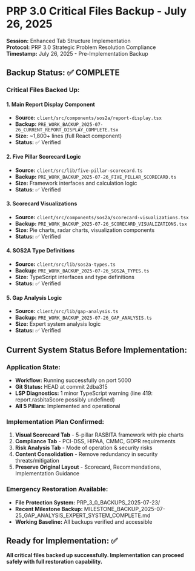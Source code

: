 # PRP 3.0 Critical Files Backup - July 26, 2025
**Session:** Enhanced Tab Structure Implementation  
**Protocol:** PRP 3.0 Strategic Problem Resolution Compliance  
**Timestamp:** July 26, 2025 - Pre-Implementation Backup

## Backup Status: ✅ COMPLETE

### Critical Files Backed Up:

#### 1. Main Report Display Component
- **Source:** `client/src/components/sos2a/report-display.tsx`
- **Backup:** `PRE_WORK_BACKUP_2025-07-26_CURRENT_REPORT_DISPLAY_COMPLETE.tsx`
- **Size:** ~1,800+ lines (full React component)
- **Status:** ✅ Verified

#### 2. Five Pillar Scorecard Logic
- **Source:** `client/src/lib/five-pillar-scorecard.ts`
- **Backup:** `PRE_WORK_BACKUP_2025-07-26_FIVE_PILLAR_SCORECARD.ts`
- **Size:** Framework interfaces and calculation logic
- **Status:** ✅ Verified

#### 3. Scorecard Visualizations
- **Source:** `client/src/components/sos2a/scorecard-visualizations.tsx`
- **Backup:** `PRE_WORK_BACKUP_2025-07-26_SCORECARD_VISUALIZATIONS.tsx`
- **Size:** Pie charts, radar charts, visualization components
- **Status:** ✅ Verified

#### 4. SOS2A Type Definitions
- **Source:** `client/src/lib/sos2a-types.ts`
- **Backup:** `PRE_WORK_BACKUP_2025-07-26_SOS2A_TYPES.ts`
- **Size:** TypeScript interfaces and type definitions
- **Status:** ✅ Verified

#### 5. Gap Analysis Logic
- **Source:** `client/src/lib/gap-analysis.ts`
- **Backup:** `PRE_WORK_BACKUP_2025-07-26_GAP_ANALYSIS.ts`
- **Size:** Expert system analysis logic
- **Status:** ✅ Verified

## Current System Status Before Implementation:

### Application State:
- **Workflow:** Running successfully on port 5000
- **Git Status:** HEAD at commit 2dba315
- **LSP Diagnostics:** 1 minor TypeScript warning (line 419: report.rasbitaScore possibly undefined)
- **All 5 Pillars:** Implemented and operational

### Implementation Plan Confirmed:
1. **Visual Scorecard Tab** - 5-pillar RASBITA framework with pie charts
2. **Compliance Tab** - PCI-DSS, HIPAA, CMMC, GDPR requirements
3. **Risk Analysis Tab** - Mode of operation & security risks
4. **Content Consolidation** - Remove redundancy in security threats/mitigation
5. **Preserve Original Layout** - Scorecard, Recommendations, Implementation Guidance

### Emergency Restoration Available:
- **File Protection System:** PRP_3_0_BACKUPS_2025-07-23/
- **Recent Milestone Backup:** MILESTONE_BACKUP_2025-07-25_GAP_ANALYSIS_EXPERT_SYSTEM_COMPLETE.md
- **Working Baseline:** All backups verified and accessible

## Ready for Implementation: ✅

**All critical files backed up successfully. Implementation can proceed safely with full restoration capability.**